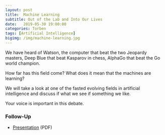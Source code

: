 ```yaml
---
layout: post
title:  Machine Learning
subtitle: Out of the Lab and Into Our Lives
date:   2019-05-30 19:00:00
categories: Torben
tags: [Artificial Intelligence]
bigimg: /img/machine-learning.jpg
---
```

We have heard of Watson, the computer that beat the two Jeopardy masters, Deep Blue that beat Kasparov in chess, AlphaGo that beat the Go world champion.

How far has this field come? What does it mean that the machines are learning?

We will take a look at one of the fasted evolving fields in artificial intelligence and discuss if what we see if something we like.

Your voice is important in this debate.


### Follow-Up

* [Presentation](/assets/present/2019/machine_learning.pdf) (PDF) 